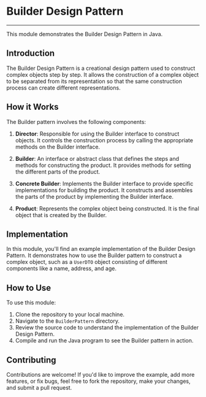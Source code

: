 # Builder Design Pattern

---

This module demonstrates the Builder Design Pattern in Java.

## Introduction

The Builder Design Pattern is a creational design pattern used to construct complex objects step by step. It allows the construction of a complex object to be separated from its representation so that the same construction process can create different representations.

## How it Works

The Builder pattern involves the following components:

1. **Director**: Responsible for using the Builder interface to construct objects. It controls the construction process by calling the appropriate methods on the Builder interface.

2. **Builder**: An interface or abstract class that defines the steps and methods for constructing the product. It provides methods for setting the different parts of the product.

3. **Concrete Builder**: Implements the Builder interface to provide specific implementations for building the product. It constructs and assembles the parts of the product by implementing the Builder interface.

4. **Product**: Represents the complex object being constructed. It is the final object that is created by the Builder.

## Implementation

In this module, you'll find an example implementation of the Builder Design Pattern. It demonstrates how to use the Builder pattern to construct a complex object, such as a `UserDTO` object consisting of different components like a name, address, and age.

## How to Use

To use this module:

1. Clone the repository to your local machine.
2. Navigate to the `BuilderPattern` directory.
3. Review the source code to understand the implementation of the Builder Design Pattern.
4. Compile and run the Java program to see the Builder pattern in action.


## Contributing

Contributions are welcome! If you'd like to improve the example, add more features, or fix bugs, feel free to fork the repository, make your changes, and submit a pull request.
